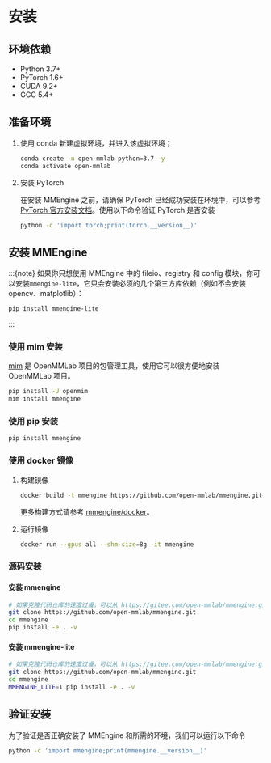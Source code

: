 # 安装

## 环境依赖

- Python 3.7+
- PyTorch 1.6+
- CUDA 9.2+
- GCC 5.4+

## 准备环境

1. 使用 conda 新建虚拟环境，并进入该虚拟环境；

   ```bash
   conda create -n open-mmlab python=3.7 -y
   conda activate open-mmlab
   ```

2. 安装 PyTorch

   在安装 MMEngine 之前，请确保 PyTorch 已经成功安装在环境中，可以参考 [PyTorch 官方安装文档](https://pytorch.org/get-started/locally/#start-locally)。使用以下命令验证 PyTorch 是否安装

   ```bash
   python -c 'import torch;print(torch.__version__)'
   ```

## 安装 MMEngine

:::{note}
如果你只想使用 MMEngine 中的 fileio、registry 和 config 模块，你可以安装`mmengine-lite`，它只会安装必须的几个第三方库依赖（例如不会安装 opencv、matplotlib）：

```bash
pip install mmengine-lite
```

:::

### 使用 mim 安装

[mim](https://github.com/open-mmlab/mim) 是 OpenMMLab 项目的包管理工具，使用它可以很方便地安装 OpenMMLab 项目。

```bash
pip install -U openmim
mim install mmengine
```

### 使用 pip 安装

```bash
pip install mmengine
```

### 使用 docker 镜像

1. 构建镜像

   ```bash
   docker build -t mmengine https://github.com/open-mmlab/mmengine.git#main:docker/release
   ```

   更多构建方式请参考 [mmengine/docker](https://github.com/open-mmlab/mmengine/tree/main/docker)。

2. 运行镜像

   ```bash
   docker run --gpus all --shm-size=8g -it mmengine
   ```

### 源码安装

#### 安装 mmengine

```bash
# 如果克隆代码仓库的速度过慢，可以从 https://gitee.com/open-mmlab/mmengine.git 克隆
git clone https://github.com/open-mmlab/mmengine.git
cd mmengine
pip install -e . -v
```

#### 安装 mmengine-lite

```bash
# 如果克隆代码仓库的速度过慢，可以从 https://gitee.com/open-mmlab/mmengine.git 克隆
git clone https://github.com/open-mmlab/mmengine.git
cd mmengine
MMENGINE_LITE=1 pip install -e . -v
```

## 验证安装

为了验证是否正确安装了 MMEngine 和所需的环境，我们可以运行以下命令

```bash
python -c 'import mmengine;print(mmengine.__version__)'
```
